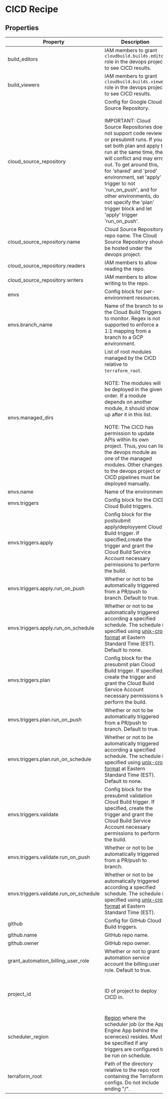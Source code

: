 # CICD Recipe

<!-- These files are auto generated -->

## Properties

| Property | Description | Type | Required | Default | Pattern |
| -------- | ----------- | ---- | -------- | ------- | ------- |
| build_editors | IAM members to grant `cloudbuild.builds.editor` role in the devops project        to see CICD results. | array(string) | false | [] | - |
| build_viewers | IAM members to grant `cloudbuild.builds.viewer` role in the devops project        to see CICD results. | array(string) | false | [] | - |
| cloud_source_repository | Config for Google Cloud Source Repository.<br><br>IMPORTANT: Cloud Source Repositories does not support code review or        presubmit runs. If you set both plan and apply to run at the same time,        they will conflict and may error out. To get around this, for 'shared'        and 'prod' environment, set 'apply' trigger to not 'run_on_push',        and for other environments, do not specify the 'plan' trigger block        and let 'apply' trigger 'run_on_push'. | object | false | - | - |
| cloud_source_repository.name | Cloud Source Repository repo name.            The Cloud Source Repository should be hosted under the devops project. | string | true | - | - |
| cloud_source_repository.readers | IAM members to allow reading the repo. | array(string) | false | - | - |
| cloud_source_repository.writers | IAM members to allow writing to the repo. | array(string) | false | - | - |
| envs | Config block for per-environment resources. | array(object) | true | - | - |
| envs.branch_name | Name of the branch to set the Cloud Build Triggers to monitor.            Regex is not supported to enforce a 1:1 mapping from a branch to a GCP            environment. | string | true | - | - |
| envs.managed_dirs | List of root modules managed by the CICD relative to `terraform_root`.<br><br>NOTE: The modules will be deployed in the given order. If a module            depends on another module, it should show up after it in this list.<br><br>NOTE: The CICD has permission to update APIs within its own project.            Thus, you can list the devops module as one of the managed modules.            Other changes to the devops project or CICD pipelines must be deployed            manually. | array(string) | false | - | - |
| envs.name | Name of the environment. | string | true | - | - |
| envs.triggers | Config block for the CICD Cloud Build triggers. | object | true | - | - |
| envs.triggers.apply | Config block for the postsubmit apply/deployyemt Cloud Build trigger.                If specified,create the trigger and grant the Cloud Build Service Account                necessary permissions to perform the build. | object | false | - | - |
| envs.triggers.apply.run_on_push | Whether or not to be automatically triggered from a PR/push to branch.                    Default to true. | boolean | false | - | - |
| envs.triggers.apply.run_on_schedule | Whether or not to be automatically triggered according a specified schedule.                    The schedule is specified using [unix-cron format](https://cloud.google.com/scheduler/docs/configuring/cron-job-schedules#defining_the_job_schedule)                    at Eastern Standard Time (EST). Default to none. | string | false | - | - |
| envs.triggers.plan | Config block for the presubmit plan Cloud Build trigger.                If specified, create the trigger and grant the Cloud Build Service Account                necessary permissions to perform the build. | object | false | - | - |
| envs.triggers.plan.run_on_push | Whether or not to be automatically triggered from a PR/push to branch.                    Default to true. | boolean | false | - | - |
| envs.triggers.plan.run_on_schedule | Whether or not to be automatically triggered according a specified schedule.                    The schedule is specified using [unix-cron format](https://cloud.google.com/scheduler/docs/configuring/cron-job-schedules#defining_the_job_schedule)                    at Eastern Standard Time (EST). Default to none. | string | false | - | - |
| envs.triggers.validate | Config block for the presubmit validation Cloud Build trigger. If specified, create                the trigger and grant the Cloud Build Service Account necessary permissions to                perform the build. | object | false | - | - |
| envs.triggers.validate.run_on_push | Whether or not to be automatically triggered from a PR/push to branch. | boolean | false | true | - |
| envs.triggers.validate.run_on_schedule | Whether or not to be automatically triggered according a specified schedule.                    The schedule is specified using [unix-cron format](https://cloud.google.com/scheduler/docs/configuring/cron-job-schedules#defining_the_job_schedule)                    at Eastern Standard Time (EST). | string | false | - | - |
| github | Config for GitHub Cloud Build triggers. | object | false | - | - |
| github.name | GitHub repo name. | string | true | - | - |
| github.owner | GitHub repo owner. | string | true | - | - |
| grant_automation_billing_user_role | Whether or not to grant automation service account the billing.user role.        Default to true. | boolean | false | true | - |
| project_id | ID of project to deploy CICD in. | string | false | - | ^[a-z][a-z0-9\-]{4,28}[a-z0-9]$ |
| scheduler_region | [Region](https://cloud.google.com/appengine/docs/locations) where the scheduler        job (or the App Engine App behind the sceneces) resides. Must be specified if        any triggers are configured to be run on schedule. | string | true | - | - |
| terraform_root | Path of the directory relative to the repo root containing the Terraform configs.        Do not include ending "/". | string | true | - | - |
